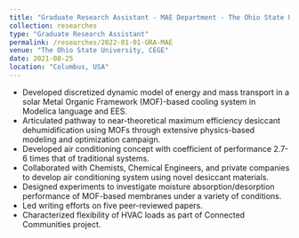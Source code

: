```yaml
---
title: "Graduate Research Assistant - MAE Department - The Ohio State University - Spring 2019 – Fall 2019"
collection: researches
type: "Graduate Research Assistant"
permalink: /researches/2022-01-01-GRA-MAE
venue: "The Ohio State University, CEGE"
date: 2021-08-25
location: "Columbus, USA"
---
```


* Developed discretized dynamic model of energy and mass transport in a solar Metal Organic Framework
(MOF)-based cooling system in Modelica language and EES.
* Articulated pathway to near-theoretical maximum efficiency desiccant dehumidification using MOFs
through extensive physics-based modeling and optimization campaign.
* Developed air conditioning concept with coefficient of performance 2.7-6 times that of traditional
systems.
* Collaborated with Chemists, Chemical Engineers, and private companies to develop air conditioning
system using novel desiccant materials.
* Designed experiments to investigate moisture absorption/desorption performance of MOF-based
membranes under a variety of conditions.
* Led writing efforts on five peer-reviewed papers.
* Characterized flexibility of HVAC loads as part of Connected Communities project.



